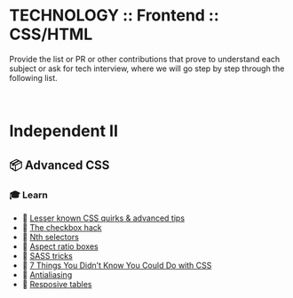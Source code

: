 # TECHNOLOGY :: Frontend :: CSS/HTML

Provide the list or PR or other contributions that prove to understand each subject or ask for tech interview, where we will go step by step through the following list.

&nbsp;

# Independent II

## 📦 Advanced CSS

### 🎓 Learn

* 📗 [Lesser known CSS quirks & advanced tips](https://medium.com/@peedutuisk/lesser-known-css-quirks-oddities-and-advanced-tips-css-is-awesome-8ee3d16295bb)
* 📗 [The checkbox hack](https://css-tricks.com/the-checkbox-hack/)
* 📗 [Nth selectors](http://nthmaster.com/)
* 📗 [Aspect ratio boxes](https://css-tricks.com/aspect-ratio-boxes/)
* 📗 [SASS tricks](https://selleo.com/til/posts/a7wesnz6to-sass-bem-not-til-but-still-some-interesting-magic)
* 📗 [7 Things You Didn’t Know You Could Do with CSS](https://davidwalsh.name/css-facts)
* 📗 [Antialiasing](https://medium.com/better-programming/improving-font-rendering-with-css-3383fc358cbc)
* 📗 [Resposive tables](https://css-tricks.com/responsive-data-tables/)
